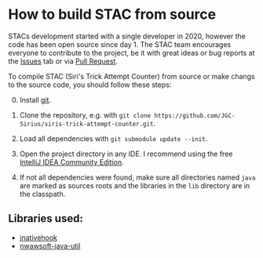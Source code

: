 # How to build STAC from source

STACs development started with a single developer in 2020, however the code has been open source since day 1. The STAC team encourages everyone to contribute to the project, be it with great ideas or bug reports at the [Issues](https://github.com/JGC-Sirius/siris-trick-attempt-counter/issues) tab or via [Pull Request](https://github.com/JGC-Sirius/siris-trick-attempt-counter/pulls).

To compile STAC (Siri's Trick Attempt Counter) from source or make changs to the source code, you should follow these steps:

0) Install [git](https://git-scm.com/downloads).

1) Clone the repository, e.g. with ```git clone https://github.com/JGC-Sirius/siris-trick-attempt-counter.git```.

2) Load all dependencies with ```git submodule update --init```.

3) Open the project directory in any IDE. I recommend using the free [IntelliJ IDEA Community Edition](https://www.jetbrains.com/de-de/idea/download/).

4) If not all dependencies were found, make sure all directories named ```java``` are marked as sources roots and the libraries in the ```lib``` directory are in the classpath.

## Libraries used:
- [jnativehook](https://github.com/kwhat/jnativehook)
- [nwawsoft-java-util](https://java-util.nwawsoft.com/)
